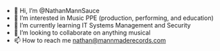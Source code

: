 - 👋 Hi, I’m @NathanMannSauce
- 👀 I’m interested in Music PPE (production, performing, and education)
- 🌱 I’m currently learning IT Systems Management and Security
- 💞️ I’m looking to collaborate on anything musical
- 📫 How to reach me nathan@mannmaderecords.com

<!---
NathanMannSauce/NathanMannSauce is a ✨ special ✨ repository because its `README.md` (this file) appears on your GitHub profile.
You can click the Preview link to take a look at your changes.
--->
